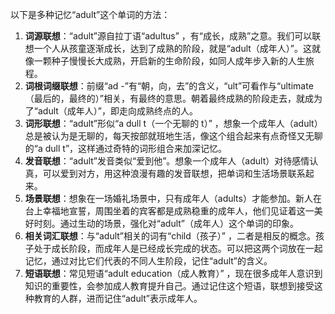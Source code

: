以下是多种记忆“adult”这个单词的方法：
1. **词源联想**：“adult”源自拉丁语“adultus” ，有“成长，成熟”之意。我们可以联想一个人从孩童逐渐成长，达到了成熟的阶段，就是“adult（成年人）”。这就像一颗种子慢慢长大成熟，开启新的生命阶段，如同人成年步入新的人生旅程。
2. **词根词缀联想**：前缀“ad -”有“朝，向，去”的含义，“ult”可看作与“ultimate（最后的，最终的）”相关，有最终的意思。朝着最终成熟的阶段走去，就成为了“adult（成年人）”，即走向成熟终点的人。
3. **词形联想**：“adult”形似“a dull t（一个无聊的 t）” ，想象一个成年人（adult）总是被认为是无聊的，每天按部就班地生活，像这个组合起来有点奇怪又无聊的“a dull t”，这样通过奇特的词形组合来加深记忆。
4. **发音联想**：“adult”发音类似“爱到他”。想象一个成年人（adult）对待感情认真，可以爱到对方，用这种浪漫有趣的发音联想，把单词和生活场景联系起来。
5. **场景联想**：想象在一场婚礼场景中，只有成年人（adults）才能参加。新人在台上幸福地宣誓，周围坐着的宾客都是成熟稳重的成年人，他们见证着这一美好时刻。通过生动的场景，强化对“adult”（成年人）这个单词的印象。
6. **相关词汇联想**：与“adult”相关的词有“child（孩子）” ，二者是相反的概念。孩子处于成长阶段，而成年人是已经成长完成的状态。可以把这两个词放在一起记忆，通过对比它们代表的不同人生阶段，记住“adult”的含义。
7. **短语联想**：常见短语“adult education（成人教育）” ，现在很多成年人意识到知识的重要性，会参加成人教育提升自己。通过记住这个短语，联想到接受这种教育的人群，进而记住“adult”表示成年人。 